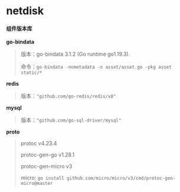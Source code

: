 # netdisk

#### 组件版本库
**go-bindata**
> 版本：go-bindata 3.1.2 (Go runtime go1.19.3).
> 
> 命令：`go-bindata -nometadata -o asset/asset.go -pkg asset static/*`


**redis**
> 版本：`"github.com/go-redis/redis/v8"`

**mysql**
> 版本：`"github.com/go-sql-driver/mysql"`
>

**proto**
> protoc        v4.23.4
> 
> protoc-gen-go v1.28.1
> 
> protoc-gen-micro v3
> 
> micro: `go install github.com/micro/micro/v3/cmd/protoc-gen-micro@master`
